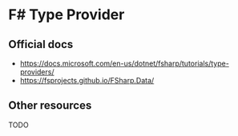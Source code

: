 # F# Type Provider

## Official docs

- https://docs.microsoft.com/en-us/dotnet/fsharp/tutorials/type-providers/
- https://fsprojects.github.io/FSharp.Data/

## Other resources

TODO

